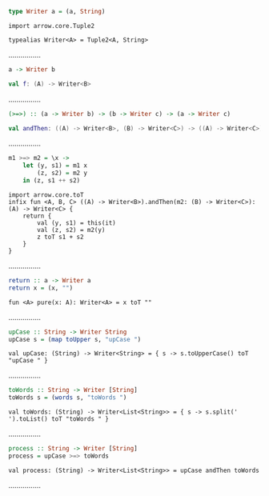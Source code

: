 ```Haskell
type Writer a = (a, String)
```
```kotlin:ank:silent
import arrow.core.Tuple2

typealias Writer<A> = Tuple2<A, String>
```
................
```Haskell
a -> Writer b
```
```kotlin
val f: (A) -> Writer<B>
```
................
```Haskell
(>=>) :: (a -> Writer b) -> (b -> Writer c) -> (a -> Writer c)
```
```kotlin
val andThen: ((A) -> Writer<B>, (B) -> Writer<C>) -> ((A) -> Writer<C>)
```
................
```Haskell
m1 >=> m2 = \x ->
    let (y, s1) = m1 x
        (z, s2) = m2 y
    in (z, s1 ++ s2)
```
```kotlin:ank:silent
import arrow.core.toT
infix fun <A, B, C> ((A) -> Writer<B>).andThen(m2: (B) -> Writer<C>): (A) -> Writer<C> {
    return {
        val (y, s1) = this(it)
        val (z, s2) = m2(y)
        z toT s1 + s2
    }
}
```
................
```Haskell
return :: a -> Writer a
return x = (x, "")
```
```kotlin:ank:silent
fun <A> pure(x: A): Writer<A> = x toT ""
```
................
```Haskell
upCase :: String -> Writer String
upCase s = (map toUpper s, "upCase ")
```
```kotlin:ank:silent
val upCase: (String) -> Writer<String> = { s -> s.toUpperCase() toT "upCase " }
```
................
```Haskell
toWords :: String -> Writer [String]
toWords s = (words s, "toWords ")
```
```kotlin:ank:silent
val toWords: (String) -> Writer<List<String>> = { s -> s.split(' ').toList() toT "toWords " }
```
................
```Haskell
process :: String -> Writer [String]
process = upCase >=> toWords
```
```kotlin:ank:silent
val process: (String) -> Writer<List<String>> = upCase andThen toWords
```
................
